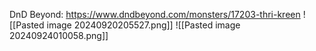DnD Beyond: https://www.dndbeyond.com/monsters/17203-thri-kreen
![[Pasted image 20240920205527.png]]
![[Pasted image 20240924010058.png]]